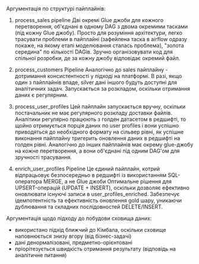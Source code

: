 Аргументація по структурі пайплайнів:


1. process_sales pipeline
Дві окремі Glue джоби для кожного перетворення, об'єднані в одному DAG з двома окремими тасками (під кожну Glue джобу). Просто для розуміння архітектури, легко трасувати проблеми в пайплайні (зафейлена таска в airflow одразу покаже, на якому етапі моделювання сталась проблема), "золота середина" по кількості DAGів. Зручно організовувати код для спільної розробки, де за кожну джобу відповідає окремий файл.  

2. process_customers Pipeline
Аналогічно до sales пайплайну - дотримання консистентності у підході на платформі. В разі, якщо один з пайплайнів впаде, silver дані іншого будуть доступні для аналітичних задач. Запускається за розкладом, оскільки отримання даних є регулярним.

3. process_user_profiles
Цей пайплайн запускається вручну, оскільки постачальник не має регулярного розкладу доставки файлів. Аналітики регулярно працюють з голден датасетом в редшифті, то щойно отримується порція даних по user profiles і вони успішно приводяться до необхідного формату на сільвер рівні, як успішне виконання пайплайну тригерить оновлення даних в редшифті на голден рівні. Аналогічно до інших пайплайнів має окрему glue-джобу на кожне перетворення, а вони об'єднані під одним DAG'ом для зручності трасування. 

4. enrich_user_profiles Pipeline
Це єдиний пайплайн, котрий відпрацьовує безпосередньо в редшифті із використанням SQL-оператора MERGE, а не Glue джоби Оптимальне рішення для UPSERT-операцій (UPDATE + INSERT), оскільки дозволяє ефективно оновлювати існуючі записи в user_profiles_enriched. Забезпечує ідемпотентність та ефективність оновлення gold шару, уникаючи дублювання та складних послідовностей DELETE/INSERT.

Аргументація щодо підходу до побудови сховища даних: 
- використано підхід ближчий до Кімбала, оскільки сховище наповнюється знизу вгору (від бізнес-задачі)
- дані денормалізовані, предметно-орієнтовані
- пріорітезується швидкість отримання результату (відповідь на аналітичне питання) 